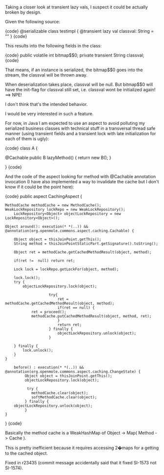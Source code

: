Taking a closer look at transient lazy vals, I suspect it could be actually broken by design.

Given the following source:

{code}
@serializable
class testimpl {
  @transient lazy val classval: String = ""
}
{code}

This results into the following fields in the class:

{code}
  public volatile int bitmap$$0;
  private transient String classval;
{code}

That means, if an instance is serialized, the bitmap$$0 goes into the stream, the classval will be thrown away.

When deserialization takes place, classval will be null. But bitmap$$0 will have the init-flag for classval still set, i.e. classval wont be initialized again! ==> NPE!

I don't think that's the intended behavior.

I would be very interested in such a feature.

For now, in Java I am expected to use an aspect to avoid polluting my serialized business classes with technical stuff in a transversal thread safe manner (using transient fields and a transient lock with late initialization for each of them is ugly):

{code}
class A {

  @Cachable
  public B lazyMethod() {
    return new B();
  }

}
{code}

And the code of the aspect looking for method with @Cachable annotation invocation (I have also implemented a way to invalidate the cache but I don't know if it could be the point here):

{code}
public aspect CachingAspect {

	MethodCache methodCache = new MethodCache();
	WeakLockRepository lockRepo = new WeakLockRepository();
        LockRepository<Object> objectLockRepository = new LockRepository<Object>();

	Object around(): execution(* *(..)) && @annotation(org.openmole.commons.aspect.caching.Cachable) {
		
		Object object = thisJoinPoint.getThis();
		String method = thisJoinPointStaticPart.getSignature().toString();

		Object ret = methodCache.getCachedMethodResult(object, method);
		
		if(ret !=  null) return ret;

		Lock lock = lockRepo.getLockFor(object, method);

		lock.lock();
		try {		
			objectLockRepository.lock(object);

                        try{
                            ret = methodCache.getCachedMethodResult(object, method);
                            if(ret == null) {
				ret = proceed();
				methodCache.putCachedMethodResult(object, method, ret);
                            }
                            return ret;
                        } finally {
                            objectLockRepository.unlock(object);
                        }
			
		} finally {
			lock.unlock();
		}
	}

        before() : execution(* *(..)) && @annotation(org.openmole.commons.aspect.caching.ChangeState) {
             Object object = thisJoinPoint.getThis();
             objectLockRepository.lock(object);

              try {
                methodCache.clear(object);
                softMethodCache.clear(object);
             } finally {
		objectLockRepository.unlock(object);
             }
  	}
}
{code}

Basically the method cache is a WeakHashMap of Object -> Map( Method -> Cache ).

This is pretty inefficient because it requires accessing 2�maps for a getting to the cached object.


Fixed in r23435 (commit message accidentally said that it fixed SI-1573 not SI-1574).
